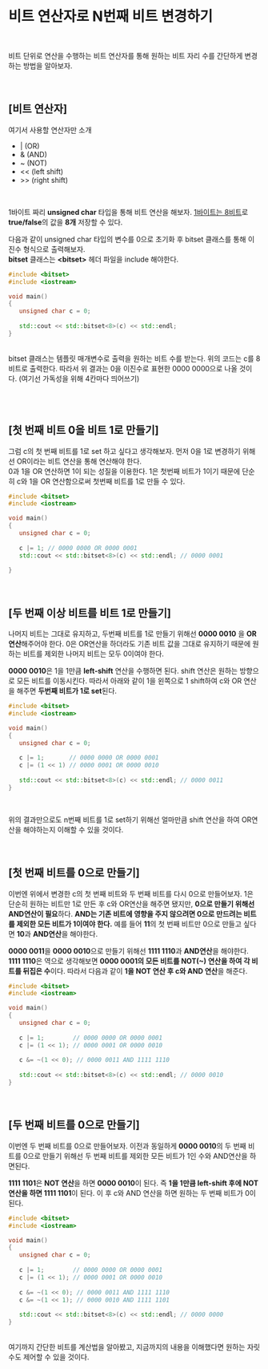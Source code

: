 # 비트 연산자로 N번째 비트 변경하기
 
<br>

비트 단위로 연산을 수행하는 비트 연산자를 통해 원하는 비트 자리 수를 간단하게 변경하는 방법을 알아보자.

<br>

## [비트 연산자]

여기서 사용할 연산자만 소개

- |   (OR)
- & (AND)
- ~ (NOT)
- << (left shift)
- \>> (right shift)

<br>

1바이트 짜리 <b>unsigned char</b> 타입을 통해 비트 연산을 해보자. <u>1바이트는 8비트</u>로 <b>true/false</b>의 값을 <b>8개</b> 저장할 수 있다.

다음과 같이 unsigned char 타입의 변수를 0으로 초기화 후 bitset 클래스를 통해 이진수 형식으로 출력해보자.<br>
<b>bitset</b> 클래스는 <b>\<bitset></b> 헤더 파일을 include 해야한다.

```C++
#include <bitset>
#include <iostream>

void main()
{
   unsigned char c = 0;
   
   std::cout << std::bitset<8>(c) << std::endl;
}
```
<br>
bitset 클래스는 템플릿 매개변수로 출력을 원하는 비트 수를 받는다. 위의 코드는 c를 8비트로 출력한다.
따라서 위 결과는 0을 이진수로 표현한 0000 0000으로 나올 것이다. (여기선 가독성을 위해 4칸마다 띄어쓰기)

<br><br>

## [첫 번째 비트 0을 비트 1로 만들기]

그럼 c의 첫 번째 비트를 1로 set 하고 싶다고 생각해보자.
먼저 0을 1로 변경하기 위해선 OR이라는 비트 연산을 통해 연산해야 한다. <br>0과 1을 OR 연산하면 1이 되는 성질을 이용한다. 
1은 첫번째 비트가 1이기 때문에 단순히 c와 1을 OR 연산함으로써 첫번째 비트를 1로 만들 수 있다.

```C++
#include <bitset>
#include <iostream>

void main()
{
   unsigned char c = 0;
   
   c |= 1; // 0000 0000 OR 0000 0001
   std::cout << std::bitset<8>(c) << std::endl; // 0000 0001
   
}
```
<br>

## [두 번째 이상 비트를 비트 1로 만들기]

나머지 비트는 그대로 유지하고, 두번째 비트를 1로 만들기 위해선 <b>0000 0010</b> 을 <b>OR 연산</b>해주어야 한다.
0은 OR연산을 하더라도 기존 비트 값을 그대로 유지하기 때문에 원하는 비트를 제외한 나머지 비트는 모두 0이여야 한다.

<b>0000 0010</b>은 1을 1만큼 <b>left-shift</b> 연산을 수행하면 된다. shift 연산은 원하는 방향으로 모든 비트를 이동시킨다.
따라서 아래와 같이 1을 왼쪽으로 1 shift하여 c와 OR 연산을 해주면 <b>두번째 비트가 1로 set</b>된다. 

```C++
#include <bitset>
#include <iostream>

void main()
{
   unsigned char c = 0;
   
   c |= 1;       // 0000 0000 OR 0000 0001
   c |= (1 << 1) // 0000 0001 OR 0000 0010
   
   std::cout << std::bitset<8>(c) << std::endl; // 0000 0011
}
```
<br>

위의 결과만으로도 n번째 비트를 1로 set하기 위해선 얼마만큼 shift 연산을 하여 OR연산을 해야하는지 이해할 수 있을 것이다.

<br>

## [첫 번째 비트를 0으로 만들기]

이번엔 위에서 변경한 c의 첫 번째 비트와 두 번째 비트를 다시 0으로 만들어보자. 1은 단순히 원하는 비트만 1로 만든 후 c와 OR연산을 해주면 됐지만, <b>0으로 만들기 위해선 AND연산이 필요</b>하다. <b>AND는 기존 비트에 영향을 주지 않으려면 0으로 만드려는 비트를 제외한 모든 비트가 1이여야 한다.</b> 예를 들어 <b>11</b>의 첫 번째 비트만 0으로 만들고 싶다면 <b>10</b>과 <b>AND연산</b>을 해야한다.

<b>0000 0011</b>을 <b>0000 0010</b>으로 만들기 위해선 <b>1111 1110</b>과 <b>AND연산</b>을 해야한다.
<b>1111 1110</b>은 역으로 생각해보면 <b>0000 0001의 모든 비트를 NOT(~) 연산을 하여 각 비트를 뒤집은 수</b>이다. 따라서 다음과 같이 <b>1을 NOT 연산 후 c와 AND 연산</b>을 해준다.

```C++
#include <bitset>
#include <iostream>

void main()
{
   unsigned char c = 0;
   
   c |= 1;        // 0000 0000 OR 0000 0001
   c |= (1 << 1); // 0000 0001 OR 0000 0010
   
   c &= ~(1 << 0); // 0000 0011 AND 1111 1110
   
   std::cout << std::bitset<8>(c) << std::endl; // 0000 0010
}
```


<br>

## [두 번째 비트를 0으로 만들기]

이번엔 두 번째 비트를 0으로 만들어보자. 이전과 동일하게 <b>0000 0010</b>의 두 번째 비트를 0으로 만들기 위해선 두 번째 비트를 제외한 모든 비트가 1인 수와 AND연산을 하면된다.

<b>1111 1101</b>은 <b>NOT 연산</b>을 하면 <b>0000 0010</b>이 된다. 즉 <b>1을 1만큼 left-shift 후에 NOT 연산을 하면 1111 1101</b>이 된다.
이 후 c와 AND 연산을 하면 원하는 두 번째 비트가 0이 된다.

```C++
#include <bitset>
#include <iostream>

void main()
{
   unsigned char c = 0;
   
   c |= 1;        // 0000 0000 OR 0000 0001
   c |= (1 << 1); // 0000 0001 OR 0000 0010
   
   c &= ~(1 << 0); // 0000 0011 AND 1111 1110
   c &= ~(1 << 1); // 0000 0010 AND 1111 1101
   
   std::cout << std::bitset<8>(c) << std::endl; // 0000 0000
}
```

<br>
여기까지 간단한 비트를 계산법을 알아봤고, 지금까지의 내용을 이해했다면 원하는 자릿수도 제어할 수 있을 것이다. 
